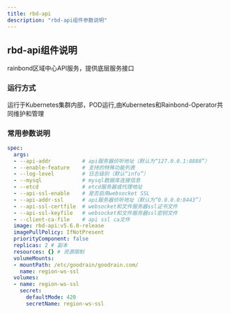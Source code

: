 ```yaml
---
title: rbd-api
description: "rbd-api组件参数说明"
---
```


## rbd-api组件说明

rainbond区域中心API服务，提供底层服务接口

### 运行方式
 
运行于Kubernetes集群内部，POD运行,由Kubernetes和Rainbond-Operator共同维护和管理


### 常用参数说明


```yaml title="kubectl edit rbdcomponents.rainbond.io rbd-api -n rbd-system"
spec:
  args:
  - --api-addr          # api服务器侦听地址（默认为“127.0.0.1:8888”）
  - --enable-feature    # 支持的特殊功能列表
  - --log-level         # 日志级别（默认“info”）
  - --mysql             # mysql数据库连接信息
  - --etcd              # etcd服务器或代理地址
  - --api-ssl-enable    # 是否启用websocket SSL
  - --api-addr-ssl      # api服务器侦听地址（默认为“0.0.0.0:8443”）
  - --api-ssl-certfile  # websocket和文件服务器ssl证书文件
  - --api-ssl-keyfile   # websocket和文件服务器ssl密钥文件
  - --client-ca-file    # api ssl ca文件
  image: rbd-api:v5.6.0-release
  imagePullPolicy: IfNotPresent
  priorityComponent: false
  replicas: 2 # 副本
  resources: {} # 资源限制
  volumeMounts:
  - mountPath: /etc/goodrain/goodrain.com/
    name: region-ws-ssl
  volumes:
  - name: region-ws-ssl
    secret:
      defaultMode: 420
      secretName: region-ws-ssl
```